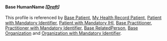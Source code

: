 #### Base HumanName *[[Draft](http://hl7.org/fhir/stu3/valueset-publication-status.html)]*

This profile is referenced by [Base Patient](StructureDefinition-patient-dh-base-1.html), [My Health Record Patient](StructureDefinition-patient-mhr-1.html), [Patient with Mandatory Identifier](StructureDefinition-patient-ident-1.html), [Patient with Mandatory IHI](StructureDefinition-patient-ihi-1.html),
[Base Practitioner](StructureDefinition-practitioner-dh-base-1.html), [Practitioner with Mandatory Identifier](StructureDefinition-practitioner-ident-1.html), [Base RelatedPerson](StructureDefinition-relatedperson-dh-base-1.html),
[Base Organization](StructureDefinition-organization-dh-base-1.html) and [Organization with Mandatory Identifier](StructureDefinition-organization-ident-1.html).
